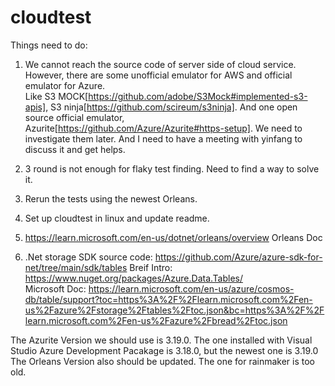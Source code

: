 # cloudtest
Things need to do:

1. We cannot reach the source code of server side of cloud service. However, there are some unofficial emulator for AWS and official emulator for Azure.  
Like S3 MOCK[https://github.com/adobe/S3Mock#implemented-s3-apis], S3 ninja[https://github.com/scireum/s3ninja]. And one open source official emulator, Azurite[https://github.com/Azure/Azurite#https-setup]. We need to investigate them later. And I need to have a meeting with yinfang to discuss it and get helps.

2. 3 round is not enough for flaky test finding. Need to find a way to solve it.

3. Rerun the tests using the newest Orleans.

4. Set up cloudtest in linux and update readme.

5. https://learn.microsoft.com/en-us/dotnet/orleans/overview Orleans Doc  
6. .Net storage SDK source code: https://github.com/Azure/azure-sdk-for-net/tree/main/sdk/tables 
Breif Intro: https://www.nuget.org/packages/Azure.Data.Tables/  
Microsoft Doc: https://learn.microsoft.com/en-us/azure/cosmos-db/table/support?toc=https%3A%2F%2Flearn.microsoft.com%2Fen-us%2Fazure%2Fstorage%2Ftables%2Ftoc.json&bc=https%3A%2F%2Flearn.microsoft.com%2Fen-us%2Fazure%2Fbread%2Ftoc.json  

The Azurite Version we should use is 3.19.0. The one installed with Visual Studio Azure Development Pacakage is 3.18.0, but the newest one is 3.19.0  
The Orleans Version also should be updated. The one for rainmaker is too old.
